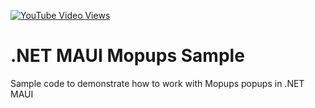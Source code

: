 [![YouTube Video Views](https://img.shields.io/youtube/views/OGWhgASmSto?style=social)](https://www.youtube.com/watch?v=OGWhgASmSto&list=PLfbOp004UaYVgzmTBNVI0ql2qF0LhSEU1&index=10)

# .NET MAUI Mopups Sample
 Sample code to demonstrate how to work with Mopups popups in .NET MAUI
